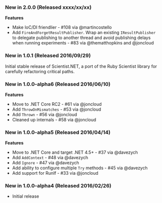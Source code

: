 ### New in 2.0.0 (Released xxxx/xx/xx)

**Features**

 - Make IoC/DI friendlier - #108 via @martincostello
 - Add `FireAndForgetResultPublisher`. Wrap an existing `IResultPublisher` to delegate publishing to another thread and avoid publishing delays when running experiments - #83 via @thematthopkins and @joncloud

### New in 1.0.1 (Released 2016/09/29)

Initial stable release of Scientist.NET, a port of the Ruby Scientist library for carefully refactoring critical paths.

### New in 1.0.0-alpha6 (Released 2016/06/10)

**Features**

 - Move to .NET Core RC2 - #61 via @joncloud
 - Add `ThrowOnMismatches` - #53 via @joncloud
 - Add `Thrown` - #56 via @joncloud
 - Cleaned up internals - #58 via @joncloud

### New in 1.0.0-alpha5 (Released 2016/04/14)

**Features**

 - Move to .NET Core and target .NET 4.5+ - #37 via @davezych
 - Add `AddContext` - #48 via @davezych
 - Add `Ignore` - #47 via @davezych
 - Add ability to configure multiple `Try` methods - #45 via @davezych
 - Add support for RunIf - #33 via @joncloud

### New in 1.0.0-alpha4 (Released 2016/02/26)
* Initial release
